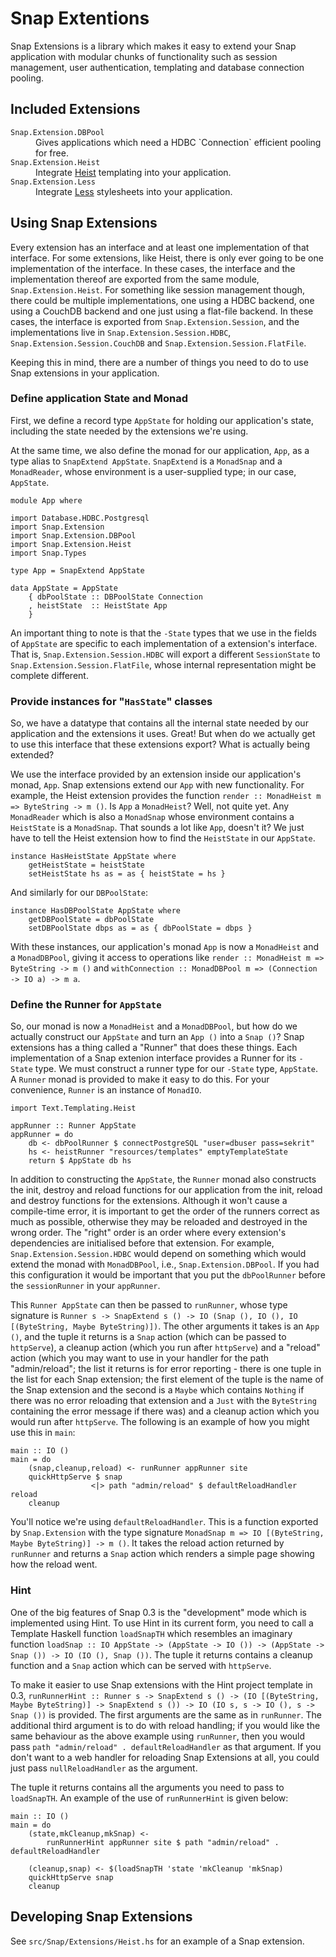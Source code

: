 # Snap Extentions

Snap Extensions is a library which makes it easy to extend your Snap
application with modular chunks of functionality such as session management,
user authentication, templating and database connection pooling.

## Included Extensions

<dl>
  <dt><code>Snap.Extension.DBPool</code></dt>
  <dd>Gives applications which need a HDBC `Connection` efficient pooling for
    free.
  </dd>
  <dt><code>Snap.Extension.Heist</code></dt>
  <dd>Integrate
    <a href="http://snapframework.com/docs/tutorials/heist">Heist</a>
    templating into your application.</dd>
  <dt><code>Snap.Extension.Less</code></dt>
  <dd>Integrate <a href="http://lesscss.org">Less</a> stylesheets into your
    application.
  </dd>
</dl>

## Using Snap Extensions

Every extension has an interface and at least one implementation of that
interface. For some extensions, like Heist, there is only ever going to be
one implementation of the interface. In these cases, the interface and the
implementation thereof are exported from the same module,
`Snap.Extension.Heist`. For something like session management though, there
could be multiple implementations, one using a HDBC backend, one using a
CouchDB backend and one just using a flat-file backend. In these cases, the
interface is exported from `Snap.Extension.Session`, and the implementations
live in `Snap.Extension.Session.HDBC`, `Snap.Extension.Session.CouchDB` and
`Snap.Extension.Session.FlatFile`.

Keeping this in mind, there are a number of things you need to do to use
Snap extensions in your application.

### Define application State and Monad

First, we define a record type `AppState` for holding our application's state,
including the state needed by the extensions we're using.

At the same time, we also define the monad for our application, `App`, as a
type alias to `SnapExtend AppState`. `SnapExtend` is a `MonadSnap` and a
`MonadReader`, whose environment is a user-supplied type; in our case,
`AppState`.

    module App where
    
    import Database.HDBC.Postgresql
    import Snap.Extension
    import Snap.Extension.DBPool
    import Snap.Extension.Heist
    import Snap.Types
    
    type App = SnapExtend AppState
    
    data AppState = AppState
        { dbPoolState :: DBPoolState Connection
        , heistState  :: HeistState App
        }

An important thing to note is that the `-State` types that we use in the 
fields of `AppState` are specific to each implementation of a extension's
interface. That is, `Snap.Extension.Session.HDBC` will export a different
`SessionState` to `Snap.Extension.Session.FlatFile`, whose internal
representation might be complete different.

### Provide instances for "`HasState`" classes

So, we have a datatype that contains all the internal state needed by our
application and the extensions it uses. Great! But when do we actually
get to use this interface that these extensions export? What is actually being
extended?

We use the interface provided by an extension inside our application's monad,
`App`. Snap extensions extend our `App` with new functionality. For example,
the Heist extension provides the function
`render :: MonadHeist m => ByteString -> m ()`. Is `App` a `MonadHeist`? Well,
not quite yet. Any `MonadReader` which is also a `MonadSnap` whose environment
contains a `HeistState` is a `MonadSnap`. That sounds a lot like `App`,
doesn't it? We just have to tell the Heist extension how to find the
`HeistState` in our `AppState`.

    instance HasHeistState AppState where
        getHeistState = heistState
        setHeistState hs as = as { heistState = hs }

And similarly for our `DBPoolState`:

    instance HasDBPoolState AppState where
        getDBPoolState = dbPoolState
        setDBPoolState dbps as = as { dbPoolState = dbps }

With these instances, our application's monad `App` is now a `MonadHeist` and
a `MonadDBPool`, giving it access to operations like
`render :: MonadHeist m => ByteString -> m ()` and
`withConnection :: MonadDBPool m => (Connection -> IO a) -> m a`.

### Define the Runner for `AppState`

So, our monad is now a `MonadHeist` and a `MonadDBPool`, but how do we
actually construct our `AppState` and turn an `App ()` into a `Snap ()`? Snap
extensions has a thing called a "Runner" that does these things. Each
implementation of a Snap extenion interface provides a Runner for its `-State`
type. We must construct a runner type for our `-State` type, `AppState`. A
`Runner` monad is provided to make it easy to do this. For your convenience,
`Runner` is an instance of `MonadIO`.

    import Text.Templating.Heist
    
    appRunner :: Runner AppState
    appRunner = do
        db <- dbPoolRunner $ connectPostgreSQL "user=dbuser pass=sekrit"
        hs <- heistRunner "resources/templates" emptyTemplateState
        return $ AppState db hs

In addition to constructing the `AppState`, the `Runner` monad also constructs
the init, destroy and reload functions for our application from the init,
reload and destroy functions for the extensions. Although it won't cause a
compile-time error, it is important to get the order of the runners correct as
much as possible, otherwise they may be reloaded and destroyed in the wrong
order. The "right" order is an order where every extension's dependencies are
initialised before that extension. For example,
`Snap.Extension.Session.HDBC` would depend on something which would extend the
monad with `MonadDBPool`, i.e., `Snap.Extension.DBPool`. If you had this
configuration it would be important that you put the `dbPoolRunner` before
the `sessionRunner` in your `appRunner`.

This `Runner AppState` can then be passed to `runRunner`, whose type signature
is
`Runner s -> SnapExtend s () -> IO (Snap (), IO (), IO [(ByteString, Maybe ByteString)])`.
The other arguments it takes is an `App ()`, and the tuple it returns is a
`Snap` action (which can be passed to `httpServe`), a cleanup action (which
you run after `httpServe`) and a "reload" action (which you may want to use
in your handler for the path "admin/reload"; the list it returns is for error
reporting - there is one tuple in the list for each Snap extension; the first
element of the tuple is the name of the Snap extension and the second is a
`Maybe` which contains `Nothing` if there was no error reloading that
extension and a `Just` with the `ByteString` containing the error message if
there was) and a cleanup action which you would run after `httpServe`. The
following is an example of how you might use this in `main`:

    main :: IO ()
    main = do
        (snap,cleanup,reload) <- runRunner appRunner site
        quickHttpServe $ snap
                      <|> path "admin/reload" $ defaultReloadHandler reload
        cleanup

You'll notice we're using `defaultReloadHandler`. This is a function exported
by `Snap.Extension` with the type signature
`MonadSnap m => IO [(ByteString, Maybe ByteString)] -> m ()`. It takes the
reload action returned by `runRunner` and returns a `Snap` action which
renders a simple page showing how the reload went.

### Hint

One of the big features of Snap 0.3 is the "development" mode which is
implemented using Hint. To use Hint in its current form, you need to call a
Template Haskell function `loadSnapTH` which resembles an imaginary function
`loadSnap :: IO AppState -> (AppState -> IO ()) -> (AppState -> Snap ()) -> IO (IO (), Snap ())`.
The tuple it returns contains a cleanup function and a `Snap` action which can
be served with `httpServe`.

To make it easier to use Snap extensions with the Hint project template in
0.3,
`runRunnerHint :: Runner s -> SnapExtend s () -> (IO [(ByteString, Maybe ByteString)] -> SnapExtend s ()) -> IO (IO s, s -> IO (), s -> Snap ())`
is provided. The first arguments are the same as in `runRunner`. The
additional third argument is to do with reload handling; if you would like the
same behaviour as the above example using `runRunner`, then you would pass
`path "admin/reload" . defaultReloadHandler` as that argument. If you don't
want to a web handler for reloading Snap Extensions at all, you could just
pass `nullReloadHandler` as the argument.

The tuple it returns contains all the arguments you need to pass to
`loadSnapTH`. An example of the use of `runRunnerHint` is given below:

    main :: IO ()
    main = do
        (state,mkCleanup,mkSnap) <-
            runRunnerHint appRunner site $ path "admin/reload" . defaultReloadHandler

        (cleanup,snap) <- $(loadSnapTH 'state 'mkCleanup 'mkSnap)
        quickHttpServe snap
        cleanup

## Developing Snap Extensions

See `src/Snap/Extensions/Heist.hs` for an example of a Snap extension.
